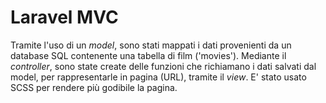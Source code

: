 # Laravel MVC

Tramite l'uso di un _model_, sono stati mappati i dati provenienti da un database SQL contenente una tabella di film ('movies').
Mediante il _controller_, sono state create delle funzioni che richiamano i dati salvati dal model, per rappresentarle in pagina (URL), tramite il _view_.
E' stato usato SCSS per rendere più godibile la pagina.
